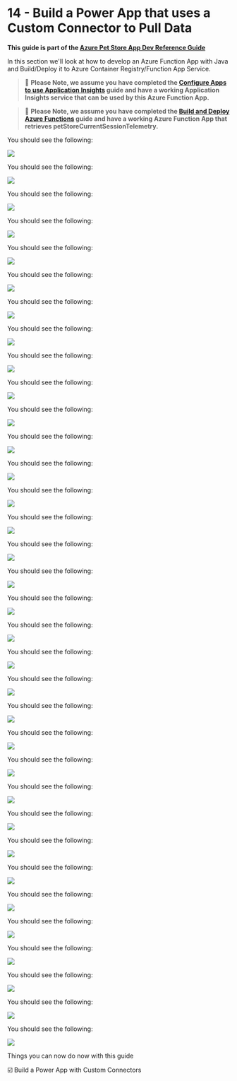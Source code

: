 # 14 - Build a Power App that uses a Custom Connector to Pull Data

__This guide is part of the [Azure Pet Store App Dev Reference Guide](../README.md)__

In this section we'll look at how to develop an Azure Function App with Java and Build/Deploy it to Azure Container Registry/Function App Service.


> 📝 **Please Note, we assume you have completed the [Configure Apps to use Application Insights](https://stackedit.io/08-configure-apps-to-use-application-insights/README.md) guide and have a working Application Insights service that can be used by this Azure Function App.**

> 📝 **Please Note, we assume you have completed the [Build and Deploy Azure Functions](https://stackedit.io/13-build-deploy-azure-functions/README.md) guide and have a working Azure Function App that retrieves petStoreCurrentSessionTelemetry.**


You should see the following:
  
![](images/pa1.png)

You should see the following:
  
![](images/pa2.png)

You should see the following:
  
![](images/pa3.png)

You should see the following:
  
![](images/pa4.png)

You should see the following:
  
![](images/pa5.png)

You should see the following:
  
![](images/pa6.png)

You should see the following:
  
![](images/pa7.png)

You should see the following:
  
![](images/pa8.png)

You should see the following:
  
![](images/pa9.png)

You should see the following:
  
![](images/pa10.png)

You should see the following:
  
![](images/pa11.png)

You should see the following:
  
![](images/pa12.png)

You should see the following:
  
![](images/pa13.png)

You should see the following:
  
![](images/pa13_1.png)

You should see the following:
  
![](images/pa13_2.png)

You should see the following:
  
![](images/pa13_3.png)

You should see the following:
  
![](images/pa13_4.png)

You should see the following:
  
![](images/pa13_5.png)


You should see the following:
  
![](images/pa14.png)

You should see the following:
  
![](images/pa15.png)

You should see the following:
  
![](images/pa16.png)

You should see the following:
  
![](images/pa17.png)

You should see the following:
  
![](images/pa18.png)

You should see the following:
  
![](images/pa18_1.png)

You should see the following:
  
![](images/pa19.png)

You should see the following:
  
![](images/pa20.png)

You should see the following:
  
![](images/pa21.png)

You should see the following:
  
![](images/pa22.png)

You should see the following:
  
![](images/pa23.png)

You should see the following:
  
![](images/pa24.png)

You should see the following:
  
![](images/pa25.png)

You should see the following:
  
![](images/pa26.png)

You should see the following:
  
![](images/pa26_1.png)

You should see the following:
  
![](images/pa27.png)




Things you can now do now with this guide

☑️ Build a Power App with Custom Connectors
